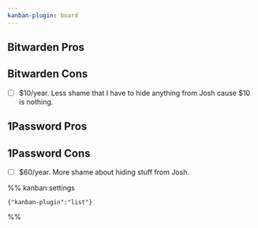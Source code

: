 ```yaml
---
kanban-plugin: board
---
```


## Bitwarden Pros



## Bitwarden Cons

- [ ] $10/year.
	Less shame that I have to hide anything from Josh cause $10 is nothing.


## 1Password Pros



## 1Password Cons

- [ ] $60/year.
	More shame about hiding stuff from Josh.




%% kanban:settings
```
{"kanban-plugin":"list"}
```
%%
